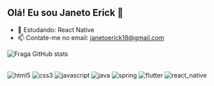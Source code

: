 ## Olá! Eu sou Janeto Erick 👋 

- 🌱 Estudando: React Native
- 📫 Contate-me no email: janetoerick18@gmail.com

![Fraga GitHub stats](https://github-readme-stats.vercel.app/api?username=Janetoerick&show_icons=true&theme=dracula)

<div style="display: inline_block"><br/>
  <img src="https://img.shields.io/badge/HTML5-E34F26?style=for-the-badge&logo=html5&logoColor=white" alt="html5" align="center">  
  <img src="https://img.shields.io/badge/CSS3-1572B6?style=for-the-badge&logo=css3&logoColor=white" alt="css3" align="center">  
  <img src="https://img.shields.io/badge/JavaScript-F7DF1E?style=for-the-badge&logo=javascript&logoColor=black" alt="javascript" align="center">  
  <img src="https://img.shields.io/badge/Java-ED8B00?style=for-the-badge&logo=openjdk&logoColor=white" alt="java" align="center">  
  <img src="https://img.shields.io/badge/Spring-6DB33F?style=for-the-badge&logo=spring&logoColor=white" alt="spring" align="center">  
  <img src="https://img.shields.io/badge/Flutter-02569B?style=for-the-badge&logo=flutter&logoColor=white" alt="flutter" align="center">  
  <img src="https://img.shields.io/badge/React_Native-20232A?style=for-the-badge&logo=react&logoColor=61DAFB" alt="react_native" align="center">  
  
</div>
<!--
**Janetoerick/Janetoerick** is a ✨ _special_ ✨ repository because its `README.md` (this file) appears on your GitHub profile.

Here are some ideas to get you started:

- 🔭 I’m currently working on ...
- 🌱 I’m currently learning ...
- 👯 I’m looking to collaborate on ...
- 🤔 I’m looking for help with ...
- 💬 Ask me about ...
- 📫 How to reach me: ...
- ⚡ Fun fact: ...
-->
